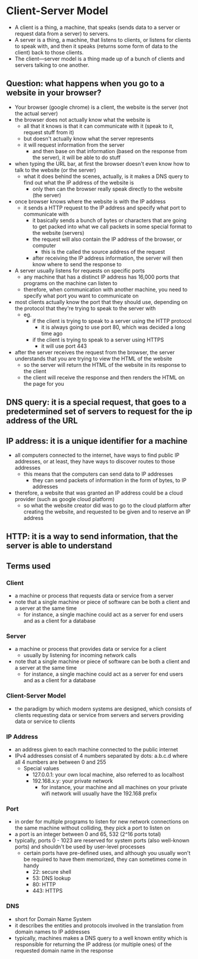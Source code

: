 # Client-Server Model
- A client is a thing, a machine, that speaks (sends data to a server or request data from a server) to servers.
- A server is a thing, a machine, that listens to clients, or listens for clients to speak with, and then it speaks (returns some form of data to the client) back to those clients.
- The client—server model is a thing made up of a bunch of clients and servers talking to one another.
## Question: what happens when you go to a website in your browser?
- Your browser (google chrome) is a client, the website is the server (not the actual server)
- the browser does not actually know what the website is
  - all that it knows is that it can communicate with it (speak to it, request stuff from it)
  - but doesn't actually know what the server represents
  - it will request information from the server
    - and then base on that information (based on the response from the server), it will be able to do stuff
- when typing the URL bar, at first the browser doesn't even know how to talk to the website (or the server)
  - what it does behind the scenes, actually, is it makes a DNS query to find out what the IP address of the website is
    - only then can the browser really speak directly to the website (the server)
- once browser knows where the website is with the IP address
  - it sends a HTTP request to the IP address and specify what port to communicate with
    - it basically sends a bunch of bytes or characters that are going to get packed into what we call packets in some special format to the website (servers)
    - the request will also contain the IP address of the browser, or computer
      - this is the called the source address of the request
    - after receiving the IP address information, the server will then know where to send the response to
- A server usually listens for requests on specific ports
  - any machine that has a distinct IP address has 16,000 ports that programs on the machine can listen to
  - therefore, when communication with another machine, you need to specify what port you want to communicate on
- most clients actually know the port that they should use, depending on the protocol that they're trying to speak to the server with
  - eg.
    - if the client is trying to speak to a server using the HTTP protocol
      - it is always going to use port 80, which was decided a long time ago
    - if the client is trying to speak to a server using HTTPS
      - it will use port 443
- after the server receives the request from the browser, the server understands that you are trying to view the HTML of the website
  - so the server will return the HTML of the website in its response to the client
  - the client will receive the response and then renders the HTML on the page for you
## DNS query: it is a special request, that goes to a predetermined set of servers to request for the ip address of the URL
## IP address: it is a unique identifier for a machine
- all computers connected to the internet, have ways to find public IP addresses, or at least, they have ways to discover routes to those addresses
  - this means that the computers can send data to IP addresses
    - they can send packets of information in the form of bytes, to IP addresses
- therefore, a website that was granted an IP address could be a cloud provider (such as google cloud platform)
  - so what the website creator did was to go to the cloud platform after creating the website, and requested to be given and to reserve an IP address
## HTTP: it is a way to send information, that the server is able to understand
## Terms used
### Client
- a machine or process that requests data or service from a server
- note that a single machine or piece of software can be both a client and a server at the same time
  - for instance, a single machine could act as a server for end users and as a client for a database
### Server
- a machine or process that provides data or service for a client
  - usually by listening for incoming network calls
- note that a single machine or piece of software can be both a client and a server at the same time
  - for instance, a single machine could act as a server for end users and as a client for a database
### Client-Server Model
- the paradigm by which modern systems are designed, which consists of clients requesting data or service from servers and servers providing data or service to clients
### IP Address
- an address given to each machine connected to the public internet
- IPv4 addresses consist of 4 numbers separated by dots: a.b.c.d where all 4 numbers are between 0 and 255
  - Special values
    - 127.0.0.1: your own local machine, also referred to as localhost
    - 192.168.x.y: your private network
      - for instance, your machine and all machines on your private wifi network will usually have the 192.168 prefix
### Port
- in order for multiple programs to listen for new network connections on the same machine without colliding, they pick a port to listen on
- a port is an integer between 0 and 65, 532 (2^16 ports total)
- typically, ports 0 - 1023 are reserved for system ports (also well-known ports) and shouldn't be used by user-level processes
  - certain ports have pre-defined uses, and although you usually won't be required to have them memorized, they can sometimes come in handy
    - 22: secure shell
    - 53: DNS lookup
    - 80: HTTP
    - 443: HTTPS
### DNS
- short for Domain Name System
- it describes the entities and protocols involved in the translation from domain names to IP addresses
- typically, machines makes a DNS query to a well known entity which is responsible for returning the IP address (or multiple ones) of the requested domain name in the response
